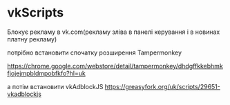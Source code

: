 # vkScripts
Блокує рекламу в vk.com(рекламу зліва в панелі керування і в новинах платну рекламу)

потрібно встановити спочатку  розширення Tampermonkey

https://chrome.google.com/webstore/detail/tampermonkey/dhdgffkkebhmkfjojejmpbldmpobfkfo?hl=uk

а потім встановити vkAdblockJS https://greasyfork.org/uk/scripts/29651-vkadblockjs


